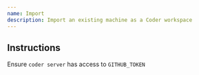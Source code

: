 ```yaml
---
name: Import
description: Import an existing machine as a Coder workspace
---
```


## Instructions

Ensure `coder server` has access to `GITHUB_TOKEN`